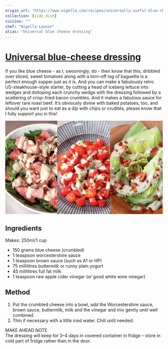 ```yaml
---
origin_url: "https://www.nigella.com/recipes/universally-useful-blue-cheese-dressing"
collection: [side_dish]
cuisine: ""
chef: "Nigella Lawson"
alias: "Universal blue cheese dressing"
---
```

# [Universal blue-cheese dressing](https://www.nigella.com/recipes/universally-useful-blue-cheese-dressing)


If you like blue cheese - as I, swooningly, do - then know that this, dribbled over sliced, sweet tomatoes along with a torn-off log of baguette is a perfect enough supper just as it is. And you can make a fabulously retro US-steakhouse-style starter, by cutting a head of iceberg lettuce into wedges and dolloping each crunchy wedge with the dressing followed by a scattering of crisp-fried bacon crumbles. And it makes a fabulous sauce for leftover rare roast beef. It’s obviously divine with baked potatoes, too, and should you want just to eat as a dip with chips or crudités, please know that I fully support you in this!

![Image of Nigella's Blue Cheese Dressing](../assets/482c5c481a3f3832a8796c1328e23a7a.jpg)    

## Ingredients

Makes: 250ml/1 cup


-   150 grams blue cheese (crumbled)
-   1 teaspoon worcestershire sauce
-   1 teaspoon brown sauce (such as A1 or HP)
-   75 millilitres buttermilk or runny plain yogurt
-   45 millilitres full fat milk
-   1 teaspoon raw apple cider vinegar (or good white wine vinegar)

## Method

1.  Put the crumbled cheese into a bowl, add the Worcestershire sauce, brown sauce, buttermilk, milk and the vinegar and mix gently until well combined.
2.  Thin if necessary with a little iced water. Chill until needed.


MAKE AHEAD NOTE  
The dressing will keep for 3–4 days in covered container in fridge – store in cold part of fridge rather than in the door.